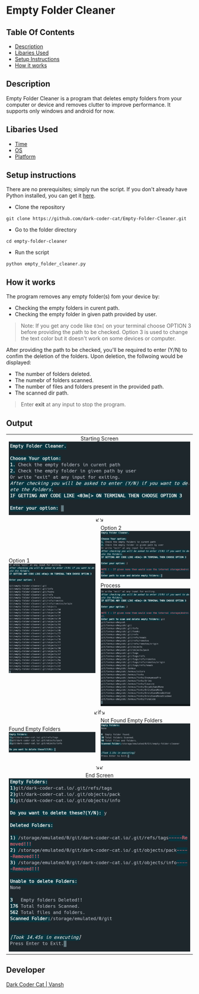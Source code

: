 # Empty Folder Cleaner

## Table Of Contents

- [Description](#description)
- [Libaries Used](#libaries-used)
- [Setup Instructions](#setup-instructions)
- [How it works](#how-it-works)

## Description

Empty Folder Cleaner is a program that deletes empty folders from your computer or device and removes clutter to improve performance. It supports only windows and android for now.

## Libaries Used

- [Time](https://docs.python.org/3/library/time.html)
- [OS](https://docs.python.org/3/library/os.html)
- [Platform](https://docs.python.org/3/library/platform.html)

## Setup instructions

There are no prerequisites; simply run the script. If you don't already have Python installed, you can get it [here](https://www.python.org/downloads/).

- Clone the repository
```
git clone https://github.com/dark-coder-cat/Empty-Folder-Cleaner.git
```
- Go to the folder directory
```
cd empty-folder-cleaner
```
- Run the script
```
python empty_folder_cleaner.py
```

## How it works   

The program removes any empty folder(s) fom your device by:
- Checking the empty folders in curent path.
- Checking the empty folder in given path provided by user.

> Note: If you get any code like `03m[` on your terminal choose OPTION 3 before providing the path to be checked. 
> Option 3 is used to change the text color but it doesn't work on some devices or computer.

After providing the path to be checked, you'll be required to enter (Y/N) to confim the deletion of the folders.
Upon deletion, the follwoing would be displayed: 
  - The number of folders deleted.
  - The numebr of folders scanned.
  - The number of files and folders present in the provided path.
  - The scanned dir path.

> Enter **exit** at any input to stop the program.


## Output 

<table >
  <tr>
    <td colspan=2 align=center>Starting Screen<img src= "Images/startScreen.jpg" alt="startScreen.jpg">↙↘ </td>
  </tr>
  <tr>
    <td rowspan=2>Option 1<img src= "Images/Option1.jpg" alt="Option1.jpg"></td>
    <td>Option 2<img src= "Images/Option2.jpg" alt="Option2.jpg"></td>
  </tr>
  <tr>
    <td>Process<img src= "Images/Option2process.jpg" alt="Option2process.jpg"></td>
  </tr>
  <tr>
    <td colspan=2 align=center>↙if↘</td>
  </tr>
  <tr>
    <td>Found Empty Folders<img src= "Images/foundEmpty.jpg" alt="foundEmpty.jpg"></td>
    <td>Not Found Empty Folders<img src= "Images/noEmpty.jpg" alt="noEmpty.jpg"></td>
  </tr>
  <tr>
    <td colspan=2 align=center>↘↙</td>
  </tr>
  <tr>
    <td colspan=2 align=center>End Screen<img src="Images/endScreen.jpg" alt="endScreen.jpg"></td>
  </tr>
</table>

## Developer

[Dark Coder Cat | Vansh](https://github.com/dark-coder-cat)